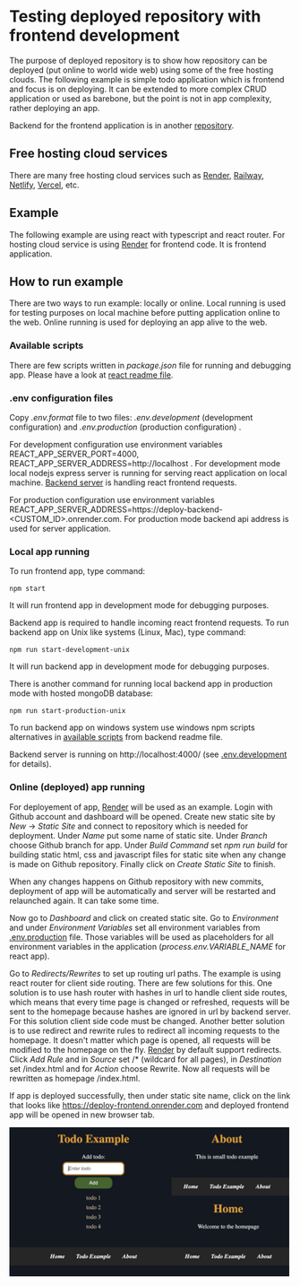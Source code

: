 # Testing deployed repository with frontend development

The purpose of deployed repository is to show how repository can be deployed (put online to world wide web) using some of the free hosting clouds. The following example is simple todo application which is frontend and focus is on deploying. It can be extended to more complex CRUD application or used as barebone, but the point is not in app complexity, rather deploying an app.

Backend for the frontend application is in another [repository](https://github.com/pancogit/deploy-backend).

## Free hosting cloud services

There are many free hosting cloud services such as [Render](https://render.com/), [Railway](https://railway.app/), [Netlify](https://www.netlify.com/), [Vercel](https://vercel.com/), etc.

## Example

The following example are using react with typescript and react router. For hosting cloud service is using [Render](https://render.com/) for frontend code. It is frontend application.

## How to run example

There are two ways to run example: locally or online. Local running is used for testing purposes on local machine before putting application online to the web. Online running is used for deploying an app alive to the web.

### Available scripts

There are few scripts written in _package.json_ file for running and debugging app. Please have a look at [react readme file](README_React.md).

### .env configuration files

Copy _.env.format_ file to two files: _.env.development_ (development configuration) and _.env.production_ (production configuration) .

For development configuration use environment variables REACT_APP_SERVER_PORT=4000, REACT_APP_SERVER_ADDRESS=http://localhost . For development mode local nodejs express server is running for serving react application on local machine. [Backend server](https://github.com/pancogit/deploy-backend) is handling react frontend requests.

For production configuration use environment variables REACT_APP_SERVER_ADDRESS=https://deploy-backend-<CUSTOM_ID>.onrender.com. For production mode backend api address is used for server application.

### Local app running

To run frontend app, type command:

```shell
npm start
```

It will run frontend app in development mode for debugging purposes.

Backend app is required to handle incoming react frontend requests. To run backend app on Unix like systems (Linux, Mac), type command:

```shell
npm run start-development-unix
```

It will run backend app in development mode for debugging purposes.

There is another command for running local backend app in production mode with hosted mongoDB database:

```shell
npm run start-production-unix
```

To run backend app on windows system use windows npm scripts alternatives in [available scripts](https://github.com/pancogit/deploy-backend/blob/main/README.md#available-scripts) from backend readme file.

Backend server is running on http://localhost:4000/ (see [.env.development](#env-configuration-files) for details).

### Online (deployed) app running

For deployement of app, [Render](https://render.com/) will be used as an example. Login with Github account and dashboard will be opened. Create new static site by _New_ -> _Static Site_ and connect to repository which is needed for deployment. Under _Name_ put some name of static site. Under _Branch_ choose Github branch for app. Under _Build Command_ set _npm run build_ for building static html, css and javascript files for static site when any change is made on Github repository. Finally click on _Create Static Site_ to finish.

When any changes happens on Github repository with new commits, deployment of app will be automatically and server will be restarted and relaunched again. It can take some time.

Now go to _Dashboard_ and click on created static site. Go to _Environment_ and under _Environment Variables_ set all environment variables from [.env.production](#env-configuration-files) file. Those variables will be used as placeholders for all environment variables in the application (_process.env.VARIABLE_NAME_ for react app).

Go to _Redirects/Rewrites_ to set up routing url paths. The example is using react router for client side routing. There are few solutions for this. One solution is to use hash router with hashes in url to handle client side routes, which means that every time page is changed or refreshed, requests will be sent to the homepage because hashes are ignored in url by backend server. For this solution client side code must be changed. Another better solution is to use redirect and rewrite rules to redirect all incoming requests to the homepage. It doesn't matter which page is opened, all requests will be modified to the homepage on the fly. [Render](https://render.com/) by default support redirects. Click _Add Rule_ and in _Source_ set /\* (wildcard for all pages), in _Destination_ set /index.html and for _Action_ choose Rewrite. Now all requests will be rewritten as homepage /index.html.

If app is deployed successfully, then under static site name, click on the link that looks like https://deploy-frontend.onrender.com and deployed frontend app will be opened in new browser tab.

<img src="./documentation/images/example.jpg" alt="Example pictures" width="500"/>
